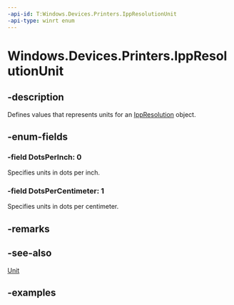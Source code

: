 ```yaml
---
-api-id: T:Windows.Devices.Printers.IppResolutionUnit
-api-type: winrt enum
---
```


# Windows.Devices.Printers.IppResolutionUnit

<!--
public enum IppResolutionUnit
-->


## -description

Defines values that represents units for an [IppResolution](ippresolution.md) object.

## -enum-fields

### -field DotsPerInch: 0

Specifies units in dots per inch.

### -field DotsPerCentimeter: 1

Specifies units in dots per centimeter.

## -remarks

## -see-also

[Unit](ippresolution_unit.md)

## -examples


